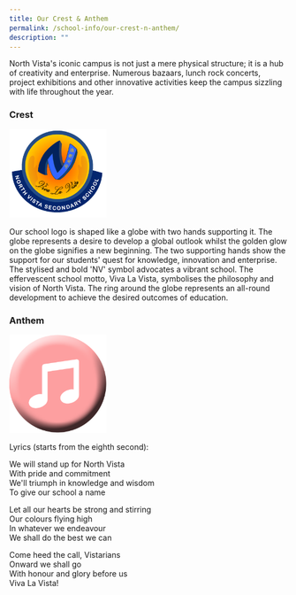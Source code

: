 ```yaml
---
title: Our Crest & Anthem
permalink: /school-info/our-crest-n-anthem/
description: ""
---
```

North Vista's iconic campus is not just a mere physical structure; it is a hub of creativity and enterprise. Numerous bazaars, lunch rock concerts, project exhibitions and other innovative activities keep the campus sizzling with life throughout the year.

### Crest

<img src="/images/logo-plain.jpg" 
     style="width:35%">
		 
Our school logo is shaped like a globe with two hands supporting it. The globe represents a desire to develop a global outlook whilst the golden glow on the globe signifies a new beginning. The two supporting hands show the support for our students' quest for knowledge, innovation and enterprise. The stylised and bold 'NV' symbol advocates a vibrant school. The effervescent school motto, Viva La Vista, symbolises the philosophy and vision of North Vista. The ring around the globe represents an all-round development to achieve the desired outcomes of education.

### Anthem

<img src="/images/music.png" 
     style="width:35%">
		 
Lyrics (starts from the eighth second):  
  
We will stand up for North Vista <br> 
With pride and commitment  <br>
We'll triumph in knowledge and wisdom  <br>
To give our school a name  
  
Let all our hearts be strong and stirring  <br>
Our colours flying high  <br>
In whatever we endeavour  <br>
We shall do the best we can  
  
Come heed the call, Vistarians  <br>
Onward we shall go  <br>
With honour and glory before us  <br>
Viva La Vista!